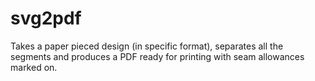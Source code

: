 # svg2pdf
Takes a paper pieced design (in specific format), separates all the segments and produces a PDF ready for printing with seam allowances marked on.
